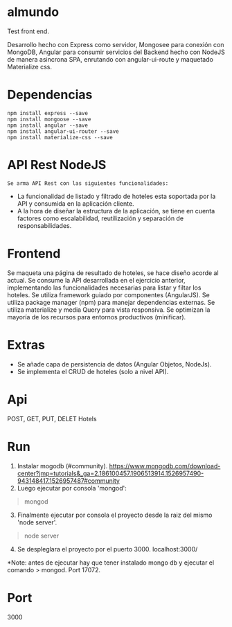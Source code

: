 # almundo
Test front end.

Desarrollo hecho con Express como servidor, Mongosee para conexión con MongoDB, Angular para consumir servicios del Backend hecho con NodeJS de manera asincrona SPA, enrutando con angular-ui-route y maquetado Materialize css.

# Dependencias
    npm install express --save
    npm install mongoose --save
    npm install angular --save
    npm install angular-ui-router --save
    npm install materialize-css --save
    
# API Rest NodeJS
    Se arma API Rest con las siguientes funcionalidades:
    
  - La funcionalidad de listado y filtrado de hoteles esta soportada por la API y
    consumida en la aplicación cliente.
  - A la hora de diseñar la estructura de la aplicación, se tiene en cuenta factores como
    escalabilidad, reutilización y separación de responsabilidades.

# Frontend

  Se maqueta una página de resultado de hoteles, se hace diseño acorde al actual.
  Se consume la API desarrollada en el ejercicio anterior, implementando las funcionalidades
  necesarias para listar y filtar los hoteles.
  Se utiliza framework guiado por componentes (AngularJS).
  Se utiliza package manager (npm) para manejar dependencias externas.
  Se utiliza materialize y media Query para vista responsiva.
  Se optimizan la mayoría de los recursos para entornos productivos (minificar).
  
# Extras

  - Se añade capa de persistencia de datos (Angular Objetos, NodeJs).
  - Se implementa el CRUD de hoteles (solo a nivel API).
    
# Api
  POST, GET, PUT, DELET Hotels
  
# Run
  1. Instalar mogodb (#community).
   https://www.mongodb.com/download-center?jmp=tutorials&_ga=2.186100457.1906513914.1526957490-943148417.1526957487#community
  2. Luego ejecutar por consola 'mongod':
   > mongod
  3. Finalmente ejecutar por consola el proyecto desde la raiz del mismo 'node server'.
   > node server
  4. Se despleglara el proyecto por el puerto 3000.
   localhost:3000/
  
  
  *Note: antes de ejecutar hay que tener instalado mongo db y ejecutar el comando > mongod. Port 17072.
  
# Port 
  3000

  
